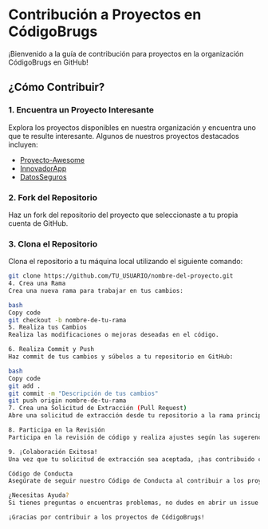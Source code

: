 # Contribución a Proyectos en CódigoBrugs

¡Bienvenido a la guía de contribución para proyectos en la organización CódigoBrugs en GitHub!

## ¿Cómo Contribuir?

### 1. Encuentra un Proyecto Interesante

Explora los proyectos disponibles en nuestra organización y encuentra uno que te resulte interesante. Algunos de nuestros proyectos destacados incluyen:

- [Proyecto-Awesome](https://github.com/CodigoBrugs/Proyecto-Awesome)
- [InnovadorApp](https://github.com/CodigoBrugs/InnovadorApp)
- [DatosSeguros](https://github.com/CodigoBrugs/DatosSeguros)

### 2. Fork del Repositorio

Haz un fork del repositorio del proyecto que seleccionaste a tu propia cuenta de GitHub.

### 3. Clona el Repositorio

Clona el repositorio a tu máquina local utilizando el siguiente comando:

```bash
git clone https://github.com/TU_USUARIO/nombre-del-proyecto.git
4. Crea una Rama
Crea una nueva rama para trabajar en tus cambios:

bash
Copy code
git checkout -b nombre-de-tu-rama
5. Realiza tus Cambios
Realiza las modificaciones o mejoras deseadas en el código.

6. Realiza Commit y Push
Haz commit de tus cambios y súbelos a tu repositorio en GitHub:

bash
Copy code
git add .
git commit -m "Descripción de tus cambios"
git push origin nombre-de-tu-rama
7. Crea una Solicitud de Extracción (Pull Request)
Abre una solicitud de extracción desde tu repositorio a la rama principal del proyecto original.

8. Participa en la Revisión
Participa en la revisión de código y realiza ajustes según las sugerencias de los colaboradores.

9. ¡Colaboración Exitosa!
Una vez que tu solicitud de extracción sea aceptada, ¡has contribuido con éxito al proyecto!

Código de Conducta
Asegúrate de seguir nuestro Código de Conducta al contribuir a los proyectos en nuestra organización.

¿Necesitas Ayuda?
Si tienes preguntas o encuentras problemas, no dudes en abrir un issue en el repositorio correspondiente.

¡Gracias por contribuir a los proyectos de CódigoBrugs!
